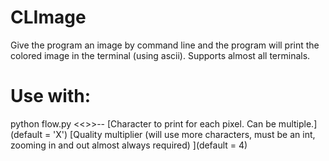 # CLImage
Give the program an image by command line and the program will print the colored image in the terminal (using ascii). Supports almost all terminals.

# Use with:
python flow.py <<<Image Name>>>-- [Character to print for each pixel. Can be multiple.](default = 'X') [Quality multiplier (will use more characters, must be an int, zooming in and out almost always required) ](default = 4)
